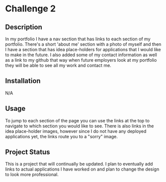 # Challenge 2

## **Description**

In my portfolio I have a nav section that has links to each section of my portfolio. There's a short 'about me' section with a photo of myself and then I have a section that has idea place-holders for applications that I would like to make in the future. I also added some of my contact information as well as a link to my github that way when future employers look at my portfolio they will be able to see all my work and contact me. 

## **Installation**

N/A

## **Usage**

To jump to each section of the page you can use the links at the top to navigate to which section you would like to see. There is also links in the idea place-holder images, however since I do not have any deployed applications yet, the links route you to a "sorry" image.

## **Project Status**

This is a project that will continually be updated. I plan to eventually add links to actual applications I have worked on and plan to change the design to look more professional. 